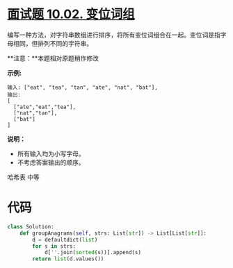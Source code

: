 <!--
 * @Description: 
 * @Autor: Au3C2
 * @Date: 2021-07-19 14:21:03
 * @LastEditors: Au3C2
 * @LastEditTime: 2021-07-19 14:21:28
-->
# [面试题 10.02. 变位词组](https://leetcode-cn.com/problems/group-anagrams-lcci/)

编写一种方法，对字符串数组进行排序，将所有变位词组合在一起。变位词是指字母相同，但排列不同的字符串。

**注意：**本题相对原题稍作修改

**示例:**

```
输入: ["eat", "tea", "tan", "ate", "nat", "bat"],
输出:
[
  ["ate","eat","tea"],
  ["nat","tan"],
  ["bat"]
]
```

**说明：**

-   所有输入均为小写字母。
-   不考虑答案输出的顺序。

哈希表 中等

# 代码

```python
class Solution:
    def groupAnagrams(self, strs: List[str]) -> List[List[str]]:
        d = defaultdict(list)
        for s in strs:
            d[''.join(sorted(s))].append(s)
        return list(d.values())
```
